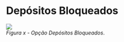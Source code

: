 # Depósitos Bloqueados

![](img/DepósitosBloqueados.png)<br>
*Figura x - Opção Depósitos Bloqueados*. <br><br>


